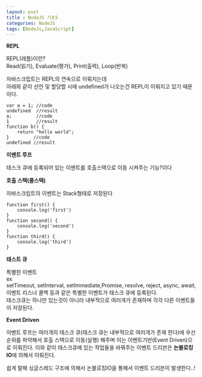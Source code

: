 ```yaml
---
layout: post
title : NodeJS 기초5
categories: NodeJS
tags: [NodeJs,JavaScript]
---
```


**REPL**   

REPL(레플)이란?  
Read(읽기), Evaluate(평가), Print(출력), Loop(반복)   

자바스크립트는 REPL의 연속으로 이뤄지는데   
아래와 같이 선언 및 할당할 시에 undefined가 나오는건 REPL이 이뤄지고 있기 때문이다. 

    var a = 1; //code
    undefined  //result
    a;         //code
    1          //result
    function b() { 
        return "hello world";
    }         //code
    undefined //result

**이벤트 루프**

태스크 큐에 등록되어 있는 이벤트를 호출스택으로 이동 시켜주는 기능?이다 

**호출 스택(콜스택)** 

자바스크립트의 이벤트는 Stack형태로 저장된다 

    function first() {
        console.log('first')
    }
    function second() {
        console.log('second')
    }
    function third() {
        console.log('third')
    }


**태스트 큐**

특별한 이벤트    
ex   
setTimeout, setInterval, setImmediate,Promise, resolve, reject, async, await, 이벤트 리스너 콜백 등과 같은 특별한 이벤트가 태스크 큐에 등록된다.   
태스크큐는 하나만 있는것이 아니라 내부적으로 여러개가 존재하며 각각 다른 이벤트들이 저장된다. 

**Event Driven**   

이벤트 루프는 여러개의 태스크 큐(태스크 큐는 내부적으로 여러개가 존재 한다)에 우선 순위를 파악해서 호출 스택으로 이동(실행) 해주며 이는 이벤트기반(Event Driven)으로 이뤄진다. 이와 같이 태스크큐에 있는 작업들을 바꿔주는 이벤트 드리븐은 **논블로킹 IO**에 의해서 이뤄진다.   

쉽게 말해 싱글스레드 구조에 의해서 논블로킹IO을 통해서 이벤트 드리븐이 발생한다..!



